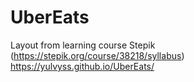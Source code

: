 # UberEats
Layout from learning course Stepik (https://stepik.org/course/38218/syllabus)
https://yulvyss.github.io/UberEats/
